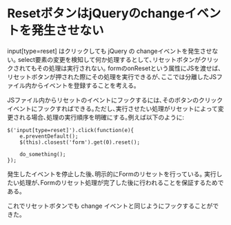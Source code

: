 ResetボタンはjQueryのchangeイベントを発生させない
=================================================

input[type=reset] はクリックしても jQuery の
changeイベントを発生させない｡
select要素の変更を検知して何か処理するとして､リセットボタンがクリックされてもその処理は実行されない｡
formのonResetという属性にJSを渡せば､リセットボタンが押された際にその処理を実行できるが､ここでは分離したJSファイル内からイベントを登録することを考える｡

JSファイル内からリセットのイベントにフックするには､そのボタンのクリックイベントにフックすればできる｡ただし､実行させたい処理がリセットによって変更される場合､処理の実行順序を明確にする｡例えば以下のように:

``` {.sourceCode .javascript}
$('input[type=reset]').click(function(e){
    e.preventDefault();
    $(this).closest('form').get(0).reset();

    do_something();
});
```

発生したイベントを停止した後､明示的にFormのリセットを行っている｡
実行したい処理が､Formのリセット処理が完了した後に行われることを保証するためである｡

これでリセットボタンでも change
イベントと同じようにフックすることができた｡

